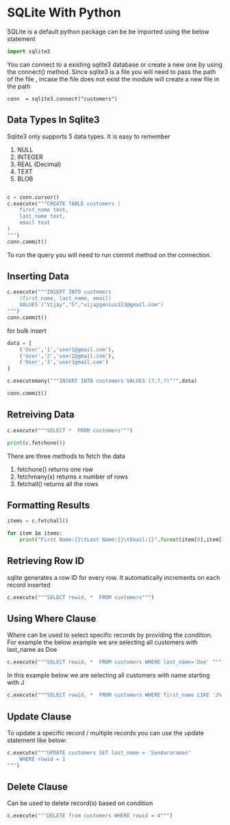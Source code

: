# SQLite With Python

SQLite is a default python package can be be imported using the below statement

```python
import sqlite3
```
You can connect to a existing sqlite3 database or create a new one by using the connect() method. Since sqlite3 is a file you will need to pass the path of the file , incase the file does not exist the module will create a new file in the path

```
conn  = sqlite3.connect("customers")
```


## Data Types In Sqlite3

Sqlite3 only supports 5 data types. It is easy to remember
1. NULL 
2. INTEGER
3. REAL  (Decimal)
4. TEXT
5. BLOB 

```python

c = conn.cursor()
c.execute("""CREATE TABLE customers (
    first_name text,
    last_name text,
    email text
)
""")
conn.commit()
```

To run the query you will need to run commit method on the connection.


## Inserting Data

```python
c.execute("""INSERT INTO customers 
    (first_name, last_name, email) 
    VALUES ("Vijay","S","vijaygenius123@gmail.com")
""")
conn.commit()
```

for bulk insert
```python
data = [
    ('User','1','user1@gmail.com'),
    ('User','2','user2@gmail.com'),
    ('User','3','user3gmail.com')
]

c.executemany("""INSERT INTO customers VALUES (?,?,?)""",data)

conn.commit()
```

## Retreiving Data

```python
c.execute("""SELECT *  FROM customers""")

print(c.fetchone())

```

There are three methods to fetch the data

1. fetchone() returns one row
2. fetchmany(x) returns x number of rows
3. fetchall() returns all the rows

## Formatting Results

```python
items = c.fetchall()

for item in items:
    print("First Name:{}\tLast Name:{}\tEmail:{}".format(item[0],item[1],item[2]))
```

## Retrieving Row ID

sqlite generates a row ID for every row. It automatically increments on each record inserted
```python
c.execute("""SELECT rowid, *  FROM customers""")
```

## Using Where Clause

Where can be used to select specific records by providing the condition. For example the below example we are selecting all customers with last_name as Doe

```python
c.execute("""SELECT rowid, *  FROM customers WHERE last_name='Doe' """)
```

In this example below we are selecting all customers with name starting with J

```python
c.execute("""SELECT rowid, *  FROM customers WHERE first_name LIKE 'J%' """)
```

## Update Clause

To update a specific record / multiple records you can use the update statement like below:

```python
c.execute("""UPDATE customers SET last_name = 'Sundararaman'
    WHERE rowid = 1
""")
```

## Delete Clause
Can be used to delete record(s) based on condition

```python
c.execute("""DELETE from customers WHERE rowid = 4""")
```
